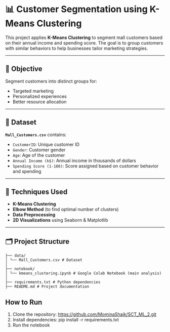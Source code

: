 # 📊 Customer Segmentation using K-Means Clustering

This project applies **K-Means Clustering** to segment mall customers based on their annual income and spending score. The goal is to group customers with similar behaviors to help businesses tailor marketing strategies.

---

## 🧠 Objective

Segment customers into distinct groups for:
- Targeted marketing
- Personalized experiences
- Better resource allocation

---

## 📁 Dataset

**`Mall_Customers.csv`** contains:

- `CustomerID`: Unique customer ID
- `Gender`: Customer gender
- `Age`: Age of the customer
- `Annual Income (k$)`: Annual income in thousands of dollars
- `Spending Score (1-100)`: Score assigned based on customer behavior and spending

---

## 📌 Techniques Used

- **K-Means Clustering**
- **Elbow Method** (to find optimal number of clusters)
- **Data Preprocessing**
- **2D Visualizations** using Seaborn & Matplotlib

---

## 🗂️ Project Structure
```KMeans-Customer-Segmentation/
├── data/
│ └── Mall_Customers.csv # Dataset
│
├── notebook/
│ └── kmeans_clustering.ipynb # Google Colab Notebook (main analysis)
│
├── requirements.txt # Python dependencies
├── README.md # Project documentation
```

## How to Run

1. Clone the repository: https://github.com/MominaShaik/SCT_ML_2.git
2.  Install dependencies: pip install -r requirements.txt
3.  Run the notebook
